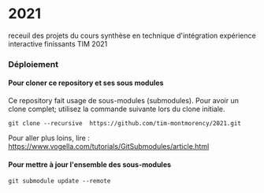 # 2021
receuil des projets du cours synthèse en technique d'intégration expérience interactive finissants TIM 2021


### Déploiement 

#### Pour cloner ce repository et ses sous modules
Ce repository fait usage de sous-modules (submodules). 
Pour avoir un clone complet; utilisez la commande suivante lors du clone initiale.

```
git clone --recursive  https://github.com/tim-montmorency/2021.git
```

Pour aller plus loins, lire : https://www.vogella.com/tutorials/GitSubmodules/article.html

#### Pour mettre à jour l'ensemble des sous-modules 

```
git submodule update --remote
```